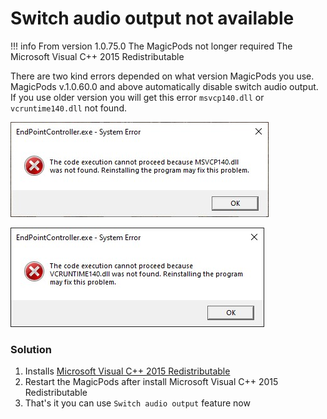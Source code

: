 # Switch audio output not available 
!!! info
    From version 1.0.75.0 The MagicPods not longer required The Microsoft Visual C++ 2015 Redistributable

There are two kind errors depended on what version MagicPods you use. MagicPods v.1.0.60.0 and above automatically disable switch audio output. If you use older version you will get this error `msvcp140.dll` or `vcruntime140.dll` not found.


![](media/msvcp140.dll.jpg)

![](media/vcruntime140.dll.jpg)

### Solution

1. Installs [Microsoft Visual C++ 2015 Redistributable](https://www.microsoft.com/en-us/download/details.aspx?id=53840)
2. Restart the MagicPods after install Microsoft Visual C++ 2015 Redistributable
3. That's it you can use `Switch audio output` feature now